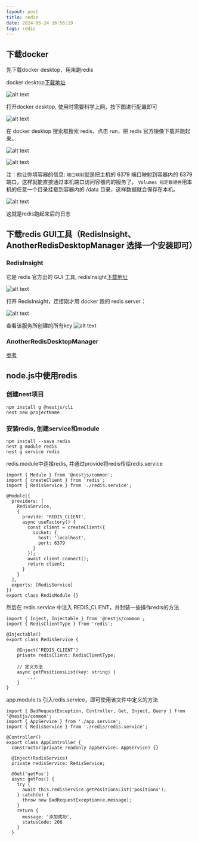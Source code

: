 ```yaml
---
layout: post
title: redis
date: 2024-05-24 16:56:19
tags: redis
---
```


## 下载docker
先下载docker desktop，用来跑redis

docker desktop[下载地址](https://www.docker.com/products/docker-desktop/)

![alt text](./image.png)

打开docker desktop, 使用时需要科学上网，按下图进行配置即可

![alt text](./image2.png)

在 docker desktop 搜索框搜索 redis，点击 run，把 redis 官方镜像下载并跑起来。

![alt text](./image3.png)

![alt text](./image.png)

注：他让你填容器的信息:
`端口映射`就是把主机的 6379 端口映射到容器内的 6379 端口，这样就能直接通过本机端口访问容器内的服务了，
`Volumes 指定数据卷`用本机的任意一个目录挂载到容器内的 /data 目录，这样数据就会保存在本机。

![alt text](./image5.png)

这就是redis跑起来后的日志

## 下载redis GUI工具（RedisInsight、AnotherRedisDesktopManager 选择一个安装即可）

### RedisInsight

它是 redis 官方出的 GUI 工具, redisInsight[下载地址](https://redis.io/insight/)

![alt text](./image6.png)

打开 RedisInsight，连接刚才用 docker 跑的 redis server：

![alt text](./image7.png)

查看该服务所创建的所有key
![alt text](./image8.png)

### AnotherRedisDesktopManager

[参考](https://blog.csdn.net/jlhx123456/article/details/132295285)

## node.js中使用redis

### 创建nest项目

```
npm install g @nestjs/cli
nest new projectName
```

### 安装redis, 创建service和module
```
npm install --save redis
nest g module redis
nest g service redis
```

redis.module中连接redis, 并通过provide将redis传给redis.service
```
import { Module } from '@nestjs/common';
import { createClient } from 'redis';
import { RedisService } from './redis.service';

@Module({
  providers: [
    RedisService,
    {
      provide: 'REDIS_CLIENT',
      async useFactory() {
        const client = createClient({
          socket: {
            host: 'localhost',
            port: 6379
          }
        });
        await client.connect();
        return client;
      }
    }
  ],
  exports: [RedisService]
})
export class RedisModule {}
```
然后在 redis.service 中注入 REDIS_CLIENT，并封装一些操作redis的方法

```
import { Inject, Injectable } from '@nestjs/common';
import { RedisClientType } from 'redis';

@Injectable()
export class RedisService {

    @Inject('REDIS_CLIENT')
    private redisClient: RedisClientType;

    // 定义方法
    async getPositionsList(key: string) {
        ...
    }
}
```
app.module.ts 引入redis.service，即可使用该文件中定义的方法

```
import { BadRequestException, Controller, Get, Inject, Query } from '@nestjs/common';
import { AppService } from './app.service';
import { RedisService } from './redis/redis.service';

@Controller()
export class AppController {
  constructor(private readonly appService: AppService) {}

  @Inject(RedisService)
  private redisService: RedisService;

  @Get('getPos')
  async getPos() {
    try {
      await this.redisService.getPositionsList('positions');
    } catch(e) {
      throw new BadRequestException(e.message);
    }
    return {
      message: '添加成功',
      statusCode: 200
    }
  }
```
